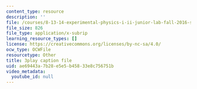 ```yaml
---
content_type: resource
description: ''
file: /courses/8-13-14-experimental-physics-i-ii-junior-lab-fall-2016-spring-2017/ae69443a7b28e5e5b45833e8c756751b_OWoeymcWpPw.srt
file_size: 826
file_type: application/x-subrip
learning_resource_types: []
license: https://creativecommons.org/licenses/by-nc-sa/4.0/
ocw_type: OCWFile
resourcetype: Other
title: 3play caption file
uid: ae69443a-7b28-e5e5-b458-33e8c756751b
video_metadata:
  youtube_id: null
---
```

